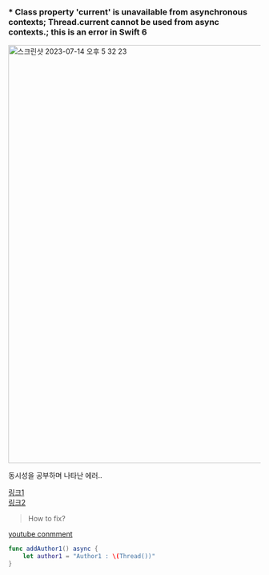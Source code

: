 
### * Class property 'current' is unavailable from asynchronous contexts; Thread.current cannot be used from async contexts.; this is an error in Swift 6
<img width="834" alt="스크린샷 2023-07-14 오후 5 32 23" src="https://github.com/jaehoon9186/study/assets/83233720/e217698a-2868-4a35-a575-8505982098b1">  

동시성을 공부하며 나타난 에러..  


[링크1](https://forums.swift.org/t/pitch-unavailability-from-asynchronous-contexts/53877)  
[링크2](https://stackoverflow.com/questions/73790307/class-property-current-is-unavailable-from-asynchronous-contexts-thread-curre)

> How to fix?

[youtube conmment](https://www.youtube.com/watch?v=-5kIzkBqAzc&list=PLwvDm4Vfkdphr2Dl4sY4rS9PLzPdyi8PM&index=4)
```swift
func addAuthor1() async {
    let author1 = "Author1 : \(Thread())"
}
```
